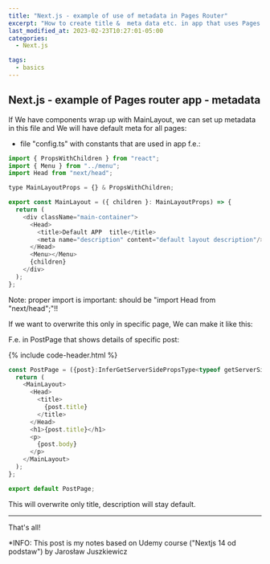 ```yaml
---
title: "Next.js - example of use of metadata in Pages Router"
excerpt: "How to create title &  meta data etc. in app that uses Pages Router in NEXT.JS"
last_modified_at: 2023-02-23T10:27:01-05:00
categories:
  - Next.js

tags: 
  - basics
---
```


<!-- short introduction -->
## Next.js - example of Pages router app - metadata

If We have components wrap up with MainLayout, we can set up metadata in this file and We will have default meta for all pages:

- file "config.ts" with constants that are used in app f.e.:

```js
import { PropsWithChildren } from "react";
import { Menu } from "../menu";
import Head from "next/head";

type MainLayoutProps = {} & PropsWithChildren;

export const MainLayout = ({ children }: MainLayoutProps) => {
  return (
    <div className="main-container">
      <Head>
        <title>Default APP  title</title>
        <meta name="description" content="default layout description"/>
      </Head>
      <Menu></Menu>
      {children}
    </div>
  );
};
```

Note: proper import is important: should be "import Head from "next/head";"!!


If we want to overwrite this only in specific page, We can make it like this:

F.e. in PostPage that shows details of specific post:

{% include code-header.html %}
```js
const PostPage = ({post}:InferGetServerSidePropsType<typeof getServerSideProps>) => {
  return (
    <MainLayout>
      <Head>
        <title>
          {post.title}
        </title>
      </Head>
      <h1>{post.title}</h1>
      <p>
        {post.body}
      </p>
    </MainLayout>
  );
};

export default PostPage;
```
This will overwrite only title, description will stay default.


----


That's all!

*INFO: This post is my notes based on Udemy course ("Nextjs 14 od podstaw") by Jarosław Juszkiewicz
